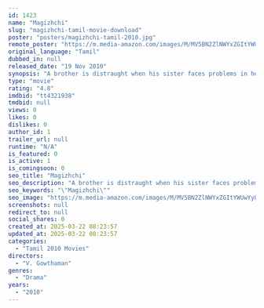 ```yaml
---
id: 1423
name: "Magizhchi"
slug: "magizhchi-tamil-movie-download"
poster: "posters/magizhchi-tamil-2010.jpg"
remote_poster: "https://m.media-amazon.com/images/M/MV5BN2ZlNWYxZGItYWUwYy00Mzk4LTkwNjUtN2VjZTQ5YzNlZDJmXkEyXkFqcGdeQXVyOTk3NTc2MzE@._V1_SX300.jpg"
original_language: "Tamil"
dubbed_in: null
released_date: "19 Nov 2010"
synopsis: "A brother is distraught when his sister faces problems in her marital life and returns home. However, things take a turn when he strives hard to resolve all the issues."
type: "movie"
rating: "4.8"
imdbid: "tt4321938"
tmdbid: null
views: 0
likes: 0
dislikes: 0
author_id: 1
trailer_url: null
runtime: "N/A"
is_featured: 0
is_active: 1
is_comingsoon: 0
seo_title: "Magizhchi"
seo_description: "A brother is distraught when his sister faces problems in her marital life and returns home. However, things take a turn when he strives hard to resolve all the issues."
seo_keywords: "\"Magizhchi\""
seo_image: "https://m.media-amazon.com/images/M/MV5BN2ZlNWYxZGItYWUwYy00Mzk4LTkwNjUtN2VjZTQ5YzNlZDJmXkEyXkFqcGdeQXVyOTk3NTc2MzE@._V1_SX300.jpg"
screenshots: null
redirect_to: null
social_shares: 0
created_at: 2025-03-22 08:23:57
updated_at: 2025-03-22 08:23:57
categories:
  - "Tamil 2010 Movies"
directors:
  - "V. Gowthaman"
genres:
  - "Drama"
years:
  - "2010"
---
```

